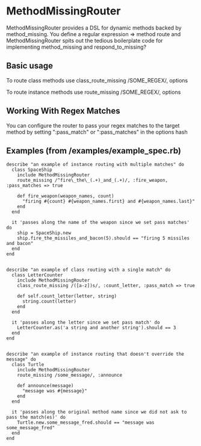 # MethodMissingRouter
MethodMissingRouter provides a DSL for dynamic methods backed by method\_missing.  You define a regular expression => method route and MethodMissingRouter spits out the tedious boilerplate code for implementing method_missing and respond_to_missing?

## Basic usage

To route class methods use 
    class_route_missing /SOME_REGEX/, options

To route instance methods use
    route_missing /SOME_REGEX/, options

## Working With Regex Matches

You can configure the router to pass your regex matches to the target method by setting ":pass_match" or ":pass_matches" in the options hash

## Examples (from /examples/example_spec.rb)

    describe "an example of instance routing with multiple matches" do
      class SpaceShip
        include MethodMissingRouter
        route_missing /^fire\_the\_(.+)_and_(.+)/, :fire_weapon, :pass_matches => true
    
        def fire_weapon(weapon_names, count)
          "firing #{count} #{weapon_names.first} and #{weapon_names.last}"
        end
      end
    
      it 'passes along the name of the weapon since we set pass matches' do
        ship = SpaceShip.new
        ship.fire_the_missiles_and_bacon(5).should == "firing 5 missiles and bacon"
      end
    end
    
    
    describe "an example of class routing with a single match" do
      class LetterCounter
        include MethodMissingRouter
        class_route_missing /([a-z])s/, :count_letter, :pass_match => true
    
        def self.count_letter(letter, string)
          string.count(letter)
        end
      end
    
      it 'passes along the letter since we set pass match' do
        LetterCounter.as('a string and another string').should == 3
      end
    end
    
    
    describe "an example of instance routing that doesn't override the message" do
      class Turtle
        include MethodMissingRouter
        route_missing /some_message/, :announce
    
        def announce(message)
          "message was #{message}"
        end
      end
    
      it 'passes along the original method name since we did not ask to pass the match(es)' do
        Turtle.new.some_message_fred.should == "message was some_message_fred"
      end
    end
